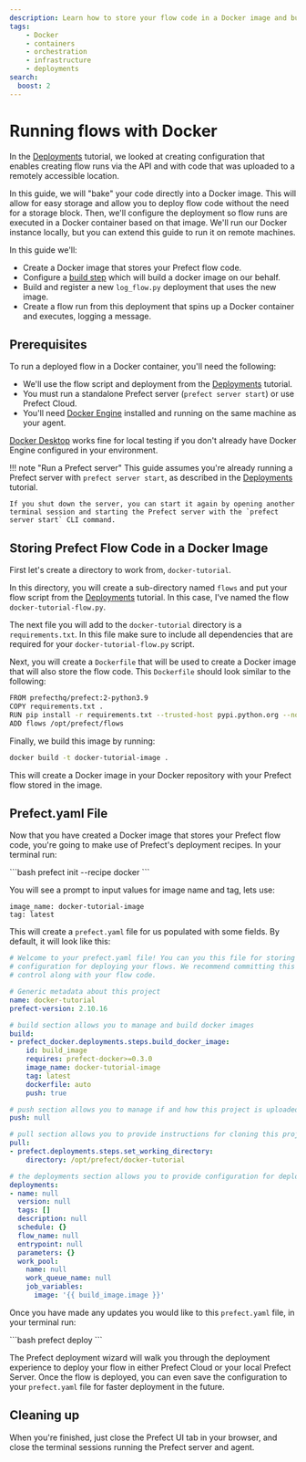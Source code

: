 ```yaml
---
description: Learn how to store your flow code in a Docker image and build Prefect deployments that create flow runs in Docker containers.
tags:
    - Docker
    - containers
    - orchestration
    - infrastructure
    - deployments
search:
  boost: 2
---
```


# Running flows with Docker

In the [Deployments](/tutorial/deployments/) tutorial, we looked at creating configuration that enables creating flow runs via the API and with code that was uploaded to a remotely accessible location.  

In this guide, we will "bake" your code directly into a Docker image. This will allow for easy storage and allow you to deploy flow code without the need for a storage block. Then, we'll configure the deployment so flow runs are executed in a Docker container based on that image. We'll run our Docker instance locally, but you can extend this guide to run it on remote machines.


In this guide we'll:

- Create a Docker image that stores your Prefect flow code.
- Configure a [build step](/concepts/deployments#build) which will build a docker image on our behalf.
- Build and register a new `log_flow.py` deployment that uses the new image.
- Create a flow run from this deployment that spins up a Docker container and executes, logging a message.

## Prerequisites

To run a deployed flow in a Docker container, you'll need the following:

- We'll use the flow script and deployment from the [Deployments](/tutorial/deployments/) tutorial. 
- You must run a standalone Prefect server (`prefect server start`) or use Prefect Cloud.
- You'll need [Docker Engine](https://docs.docker.com/engine/) installed and running on the same machine as your agent.

[Docker Desktop](https://www.docker.com/products/docker-desktop) works fine for local testing if you don't already have Docker Engine configured in your environment.

!!! note "Run a Prefect server"
    This guide assumes you're already running a Prefect server with `prefect server start`, as described in the [Deployments](/tutorial/deployments/) tutorial.
    
    If you shut down the server, you can start it again by opening another terminal session and starting the Prefect server with the `prefect server start` CLI command.

## Storing Prefect Flow Code in a Docker Image 

First let's create a directory to work from, `docker-tutorial`.

In this directory, you will create a sub-directory named `flows` and put your flow script from the [Deployments](/tutorial/deployments/) tutorial. In this case, I've named the flow `docker-tutorial-flow.py`.

The next file you will add to the `docker-tutorial` directory is a `requirements.txt`.  In this file make sure to include all dependencies that are required for your `docker-tutorial-flow.py` script.  

Next, you will create a `Dockerfile` that will be used to create a Docker image that will also store the flow code.  This `Dockerfile` should look similar to the following:  

```bash
FROM prefecthq/prefect:2-python3.9
COPY requirements.txt .
RUN pip install -r requirements.txt --trusted-host pypi.python.org --no-cache-dir
ADD flows /opt/prefect/flows
```

Finally, we build this image by running: 

```bash
docker build -t docker-tutorial-image .
```

This will create a Docker image in your Docker repository with your Prefect flow stored in the image.  

## Prefect.yaml File

Now that you have created a Docker image that stores your Prefect flow code, you're going to make use of Prefect's deployment recipes. In your terminal run:

<div class="terminal">
```bash
prefect init --recipe docker
```
</div>

You will see a prompt to input values for image name and tag, lets use:
```
image_name: docker-tutorial-image
tag: latest
```

This will create a `prefect.yaml` file for us populated with some fields. By default, it will look like this:

```yaml
# Welcome to your prefect.yaml file! You can you this file for storing and managing
# configuration for deploying your flows. We recommend committing this file to source
# control along with your flow code.

# Generic metadata about this project
name: docker-tutorial
prefect-version: 2.10.16

# build section allows you to manage and build docker images
build:
- prefect_docker.deployments.steps.build_docker_image:
    id: build_image
    requires: prefect-docker>=0.3.0
    image_name: docker-tutorial-image
    tag: latest
    dockerfile: auto
    push: true

# push section allows you to manage if and how this project is uploaded to remote locations
push: null

# pull section allows you to provide instructions for cloning this project in remote locations
pull:
- prefect.deployments.steps.set_working_directory:
    directory: /opt/prefect/docker-tutorial

# the deployments section allows you to provide configuration for deploying flows
deployments:
- name: null
  version: null
  tags: []
  description: null
  schedule: {}
  flow_name: null
  entrypoint: null
  parameters: {}
  work_pool:
    name: null
    work_queue_name: null
    job_variables:
      image: '{{ build_image.image }}'
```

Once you have made any updates you would like to this `prefect.yaml` file, in your terminal run: 

<div class="terminal">
```bash
prefect deploy
```
</div>

The Prefect deployment wizard will walk you through the deployment experience to deploy your flow in either Prefect Cloud or your local Prefect Server.  Once the flow is deployed, you can even save the configuration to your `prefect.yaml` file for faster deployment in the future.
## Cleaning up

When you're finished, just close the Prefect UI tab in your browser, and close the terminal sessions running the Prefect server and agent.
